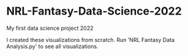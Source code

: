 # NRL-Fantasy-Data-Science-2022
My first data science project 2022

I created these visualizations from scratch. Run 'NRL Fantasy Data Analysis.py' to see all visualizations.

